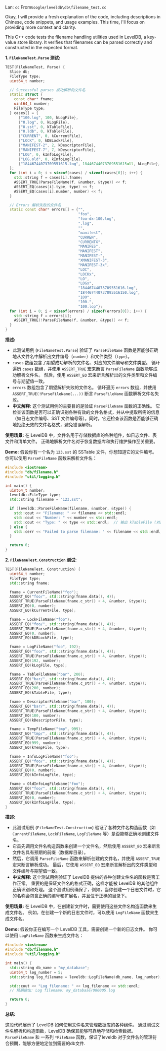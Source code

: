 Lan: `cc` From`Google/leveldb\db\filename_test.cc`

Okay, I will provide a fresh explanation of the code, including descriptions in Chinese, code snippets, and usage examples. This time, I'll focus on providing more context and clarity.

This C++ code tests the filename handling utilities used in LevelDB, a key-value store library. It verifies that filenames can be parsed correctly and constructed in the expected format.

**1.  `FileNameTest.Parse` 测试:**

```c++
TEST(FileNameTest, Parse) {
  Slice db;
  FileType type;
  uint64_t number;

  // Successful parses 成功解析的文件名
  static struct {
    const char* fname;
    uint64_t number;
    FileType type;
  } cases[] = {
      {"100.log", 100, kLogFile},
      {"0.log", 0, kLogFile},
      {"0.sst", 0, kTableFile},
      {"0.ldb", 0, kTableFile},
      {"CURRENT", 0, kCurrentFile},
      {"LOCK", 0, kDBLockFile},
      {"MANIFEST-2", 2, kDescriptorFile},
      {"MANIFEST-7", 7, kDescriptorFile},
      {"LOG", 0, kInfoLogFile},
      {"LOG.old", 0, kInfoLogFile},
      {"18446744073709551615.log", 18446744073709551615ull, kLogFile},
  };
  for (int i = 0; i < sizeof(cases) / sizeof(cases[0]); i++) {
    std::string f = cases[i].fname;
    ASSERT_TRUE(ParseFileName(f, &number, &type)) << f;
    ASSERT_EQ(cases[i].type, type) << f;
    ASSERT_EQ(cases[i].number, number) << f;
  }

  // Errors 解析失败的文件名
  static const char* errors[] = {"",
                                 "foo",
                                 "foo-dx-100.log",
                                 ".log",
                                 "",
                                 "manifest",
                                 "CURREN",
                                 "CURRENTX",
                                 "MANIFES",
                                 "MANIFEST",
                                 "MANIFEST-",
                                 "XMANIFEST-3",
                                 "MANIFEST-3x",
                                 "LOC",
                                 "LOCKx",
                                 "LO",
                                 "LOGx",
                                 "18446744073709551616.log",
                                 "184467440737095516150.log",
                                 "100",
                                 "100.",
                                 "100.lop"};
  for (int i = 0; i < sizeof(errors) / sizeof(errors[0]); i++) {
    std::string f = errors[i];
    ASSERT_TRUE(!ParseFileName(f, &number, &type)) << f;
  }
}
```

**描述:**

*   此测试用例 (`FileNameTest.Parse`) 验证了 `ParseFileName` 函数是否能够正确地从文件名中解析出文件编号（`number`）和文件类型（`type`）。
*   `cases` 数组包含了期望成功解析的文件名、对应的文件编号和文件类型。 循环遍历 `cases` 数组，并使用 `ASSERT_TRUE` 宏来断言 `ParseFileName` 函数能够成功解析文件名。 然后，使用 `ASSERT_EQ` 宏来断言解析出的文件类型和文件编号与期望值一致。
*   `errors` 数组包含了期望解析失败的文件名。 循环遍历 `errors` 数组，并使用 `ASSERT_TRUE(!ParseFileName(...))` 断言 `ParseFileName` 函数解析文件名失败。
*  **中文解释:** 这个测试用例的主要目的是验证 `ParseFileName` 函数的正确性。 它检查该函数是否可以正确识别各种有效的文件名格式，并从中提取所需的信息（如日志文件编号、SST 文件编号等）。同时，它还检查该函数是否能够正确地拒绝无效的文件名格式，避免错误解析。

**使用场景:** 在 LevelDB 中，文件名用于存储数据库的各种组件，如日志文件、表文件和清单文件。 正确地解析文件名对于恢复数据库和执行维护操作至关重要。

**Demo:** 假设你有一个名为 `123.sst` 的 SSTable 文件，你想知道它的文件编号。 你可以使用 `ParseFileName` 函数来解析文件名：

```c++
#include <iostream>
#include "db/filename.h"
#include "util/logging.h"

int main() {
  uint64_t number;
  leveldb::FileType type;
  std::string filename = "123.sst";

  if (leveldb::ParseFileName(filename, &number, &type)) {
    std::cout << "Filename: " << filename << std::endl;
    std::cout << "Number: " << number << std::endl;
    std::cout << "Type: " << type << std::endl;  // 输出 kTableFile (对应于 SSTable 文件)
  } else {
    std::cerr << "Failed to parse filename: " << filename << std::endl;
  }

  return 0;
}
```

**2.  `FileNameTest.Construction` 测试:**

```c++
TEST(FileNameTest, Construction) {
  uint64_t number;
  FileType type;
  std::string fname;

  fname = CurrentFileName("foo");
  ASSERT_EQ("foo/", std::string(fname.data(), 4));
  ASSERT_TRUE(ParseFileName(fname.c_str() + 4, &number, &type));
  ASSERT_EQ(0, number);
  ASSERT_EQ(kCurrentFile, type);

  fname = LockFileName("foo");
  ASSERT_EQ("foo/", std::string(fname.data(), 4));
  ASSERT_TRUE(ParseFileName(fname.c_str() + 4, &number, &type));
  ASSERT_EQ(0, number);
  ASSERT_EQ(kDBLockFile, type);

  fname = LogFileName("foo", 192);
  ASSERT_EQ("foo/", std::string(fname.data(), 4));
  ASSERT_TRUE(ParseFileName(fname.c_str() + 4, &number, &type));
  ASSERT_EQ(192, number);
  ASSERT_EQ(kLogFile, type);

  fname = TableFileName("bar", 200);
  ASSERT_EQ("bar/", std::string(fname.data(), 4));
  ASSERT_TRUE(ParseFileName(fname.c_str() + 4, &number, &type));
  ASSERT_EQ(200, number);
  ASSERT_EQ(kTableFile, type);

  fname = DescriptorFileName("bar", 100);
  ASSERT_EQ("bar/", std::string(fname.data(), 4));
  ASSERT_TRUE(ParseFileName(fname.c_str() + 4, &number, &type));
  ASSERT_EQ(100, number);
  ASSERT_EQ(kDescriptorFile, type);

  fname = TempFileName("tmp", 999);
  ASSERT_EQ("tmp/", std::string(fname.data(), 4));
  ASSERT_TRUE(ParseFileName(fname.c_str() + 4, &number, &type));
  ASSERT_EQ(999, number);
  ASSERT_EQ(kTempFile, type);

  fname = InfoLogFileName("foo");
  ASSERT_EQ("foo/", std::string(fname.data(), 4));
  ASSERT_TRUE(ParseFileName(fname.c_str() + 4, &number, &type));
  ASSERT_EQ(0, number);
  ASSERT_EQ(kInfoLogFile, type);

  fname = OldInfoLogFileName("foo");
  ASSERT_EQ("foo/", std::string(fname.data(), 4));
  ASSERT_TRUE(ParseFileName(fname.c_str() + 4, &number, &type));
  ASSERT_EQ(0, number);
  ASSERT_EQ(kInfoLogFile, type);
}
```

**描述:**

*   此测试用例 (`FileNameTest.Construction`) 验证了各种文件名构造函数（如 `CurrentFileName`, `LockFileName`, `LogFileName` 等）是否能够正确地创建文件名。
*   它首先调用文件名构造函数来创建一个文件名，然后使用 `ASSERT_EQ` 宏来断言文件名具有预期的前缀（数据库目录）。
*   然后，它调用 `ParseFileName` 函数来解析创建的文件名，并使用 `ASSERT_TRUE` 宏来断言解析成功。 最后，它使用 `ASSERT_EQ` 宏来断言解析出的文件类型和文件编号与期望值一致。
*   **中文解释:** 这个测试用例验证了 LevelDB 提供的各种创建文件名的函数是否工作正常。 重要的是保证文件名的格式正确，这样才能被 LevelDB 的其他组件正确识别和处理。 这个测试用例确保了，例如，当你创建一个日志文件时，它的名称会包含正确的编号和扩展名，并且位于正确的目录下。

**使用场景:**  在 LevelDB 中，在创建新文件时，需要使用这些文件名构造函数来生成文件名。 例如，在创建一个新的日志文件时，可以使用 `LogFileName` 函数来生成文件名。

**Demo:** 假设你正在编写一个 LevelDB 工具，需要创建一个新的日志文件。 你可以使用 `LogFileName` 函数来生成文件名：

```c++
#include <iostream>
#include "db/filename.h"
#include "util/logging.h"

int main() {
  std::string db_name = "my_database";
  uint64_t log_number = 5;
  std::string log_filename = leveldb::LogFileName(db_name, log_number);

  std::cout << "Log filename: " << log_filename << std::endl;
  // 预期输出: Log filename: my_database/000005.log

  return 0;
}
```

**总结:**

这段代码展示了 LevelDB 如何使用文件名来管理数据库的各种组件。 通过测试文件名解析和构造函数，LevelDB 确保其能够可靠地存储和检索数据。`ParseFileName` 和 一系列 `*FileName` 函数，保证了leveldb 对于文件名的管理符合预期，能够方便地定位到需要的db文件.
